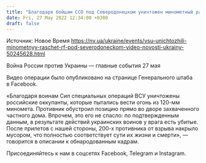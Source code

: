 ```yaml
---
title: "Благодаря бойцам ССО под Северодонецком уничтожен минометный расчет ВС РФ — видео"
date: Fri, 27 May 2022 12:34:00 +0300
draft: false
---
```

Источник: Новое Время https://nv.ua/ukraine/events/vsu-unichtozhili-minometnyy-raschet-rf-pod-severodoneckom-video-novosti-ukrainy-50245628.html


Война России против Украины — главные события 27 мая

Видео операции было опубликовано на странице Генерального штаба в Facebook.

«Благодаря воинам Сил специальных операций ВСУ уничтожены российские оккупанты, которые пытались вести огонь из 120-мм миномета. Противник обустроил позицию прямо во дворе захваченного частного дома. Впрочем, это его не спасло: по подтвержденным данным, в результате действий украинских воинов у врага есть убитые. После прилетов с нашей стороны, 200-х противника от взрыва накрыло мусором, что полностью соответствует сути их жизни и смерти», — говорится в описании к обнародованным кадрам.

Присоединяйтесь к нам в соцсетях Facebook, Telegram и Instagram.
